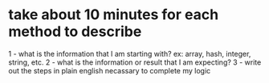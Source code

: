 # take about 10 minutes for each method to describe
  1 - what is the information that I am starting with? ex: array, hash, integer, string, etc.
  2 - what is the information or result that I am expecting?
  3 - write out the steps in plain english necassary to complete my logic